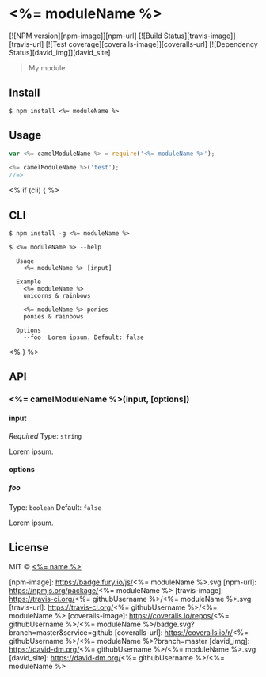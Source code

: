 # <%= moduleName %>

[![NPM version][npm-image]][npm-url]
[![Build Status][travis-image]][travis-url]
[![Test coverage][coveralls-image]][coveralls-url]
[![Dependency Status][david_img]][david_site]

> My module


## Install

```
$ npm install <%= moduleName %>
```


## Usage

```js
var <%= camelModuleName %> = require('<%= moduleName %>');

<%= camelModuleName %>('test');
//=>
```
<% if (cli) { %>

## CLI

```
$ npm install -g <%= moduleName %>
```
```
$ <%= moduleName %> --help

  Usage
    <%= moduleName %> [input]

  Example
    <%= moduleName %>
    unicorns & rainbows

    <%= moduleName %> ponies
    ponies & rainbows

  Options
    --foo  Lorem ipsum. Default: false
```
<% } %>

## API

### <%= camelModuleName %>(input, [options])

#### input

*Required*
Type: `string`

Lorem ipsum.

#### options

##### foo

Type: `boolean`
Default: `false`

Lorem ipsum.


## License

MIT © [<%= name %>](<%= website %>)

[npm-image]: https://badge.fury.io/js/<%= moduleName %>.svg
[npm-url]: https://npmjs.org/package/<%= moduleName %>
[travis-image]: https://travis-ci.org/<%= githubUsername %>/<%= moduleName %>.svg
[travis-url]: https://travis-ci.org/<%= githubUsername %>/<%= moduleName %>
[coveralls-image]: https://coveralls.io/repos/<%= githubUsername %>/<%= moduleName %>/badge.svg?branch=master&service=github
[coveralls-url]: https://coveralls.io/r/<%= githubUsername %>/<%= moduleName %>?branch=master
[david_img]: https://david-dm.org/<%= githubUsername %>/<%= moduleName %>.svg
[david_site]: https://david-dm.org/<%= githubUsername %>/<%= moduleName %>

